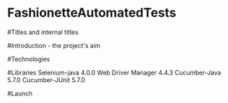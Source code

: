 # FashionetteAutomatedTests


#Titles and internal titles

#Introduction - the project's aim

#Technologies

#Libraries
Selenium-java 4.0.0
Web Driver Manager 4.4.3
Cucumber-Java 5.7.0
Cucumber-JUnit 5.7.0



#Launch



